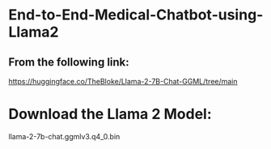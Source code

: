 # End-to-End-Medical-Chatbot-using-Llama2

## From the following link:
https://huggingface.co/TheBloke/Llama-2-7B-Chat-GGML/tree/main

# Download the Llama 2 Model:
llama-2-7b-chat.ggmlv3.q4_0.bin
